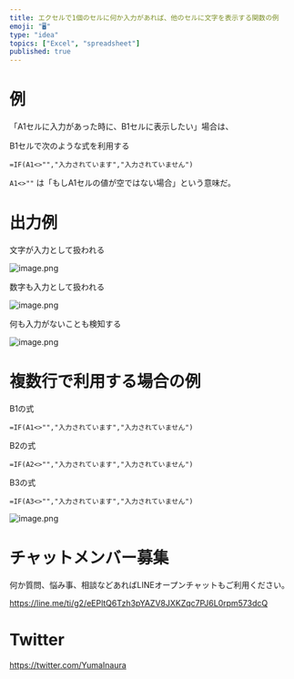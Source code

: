 ```yaml
---
title: エクセルで1個のセルに何か入力があれば、他のセルに文字を表示する関数の例
emoji: "🖥"
type: "idea"
topics: ["Excel", "spreadsheet"]
published: true
---
```


# 例

「A1セルに入力があった時に、B1セルに表示したい」場合は、

B1セルで次のような式を利用する

```
=IF(A1<>"","入力されています","入力されていません")
```

`A1<>""` は「もしA1セルの値が空ではない場合」という意味だ。

# 出力例

文字が入力として扱われる

![image.png](https://qiita-image-store.s3.ap-northeast-1.amazonaws.com/0/89618/e6db337b-8765-6fca-7d7e-38fbfa3fc5fd.png)


数字も入力として扱われる

![image.png](https://qiita-image-store.s3.ap-northeast-1.amazonaws.com/0/89618/c046ab2e-c2ff-c2f8-159b-2a5134a3c136.png)

何も入力がないことも検知する


![image.png](https://qiita-image-store.s3.ap-northeast-1.amazonaws.com/0/89618/c04840fe-0a6a-fe26-df47-5dec0bb07739.png)


# 複数行で利用する場合の例

B1の式

```
=IF(A1<>"","入力されています","入力されていません")
```

B2の式

```
=IF(A2<>"","入力されています","入力されていません")
```

B3の式

```
=IF(A3<>"","入力されています","入力されていません")
```

![image.png](https://qiita-image-store.s3.ap-northeast-1.amazonaws.com/0/89618/f97720ab-8072-ded8-46a3-c1d31216bd38.png)











<!-- Update From Qiita API -->

# チャットメンバー募集


何か質問、悩み事、相談などあればLINEオープンチャットもご利用ください。

https://line.me/ti/g2/eEPltQ6Tzh3pYAZV8JXKZqc7PJ6L0rpm573dcQ





# Twitter


https://twitter.com/YumaInaura


<!-- Update From Qiita API -->


